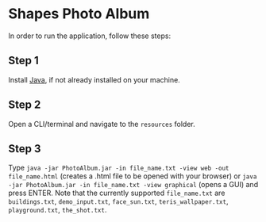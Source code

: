 # Shapes Photo Album
In order to run the application, follow these steps:
## Step 1 ##
Install [Java](https://www.java.com/en/download/help/download_options.html), if not already installed on your machine.
## Step 2 ##
Open a CLI/terminal and navigate to the `resources` folder.
## Step 3 ##
Type ```java -jar PhotoAlbum.jar -in file_name.txt -view web -out file_name.html``` (creates a .html file to be opened with your browser) or ```java -jar PhotoAlbum.jar -in file_name.txt -view graphical``` (opens a GUI) and press ENTER. Note that the currently supported `file_name.txt` are `buildings.txt`, `demo_input.txt`, `face_sun.txt`, `teris_wallpaper.txt`, `playground.txt`, `the_shot.txt`.
